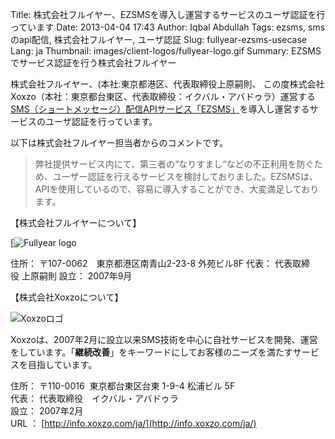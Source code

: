 Title: 株式会社フルイヤー、EZSMSを導入し運営するサービスのユーザ認証を行っています
Date: 2013-04-04 17:43
Author: Iqbal Abdullah
Tags: ezsms, smsのapi配信, 株式会社フルイヤー, ユーザ認証
Slug: fullyear-ezsms-usecase
Lang: ja
Thumbnail: images/client-logos/fullyear-logo.gif
Summary: EZSMSでサービス認証を行う株式会社フルイヤー

株式会社フルイヤー、(本社:東京都港区、代表取締役上原嗣則、
この度株式会社Xoxzo（本社：東京都台東区、代表取締役：イクバル・アバドゥラ）運営する[SMS（ショートメッセージ）配信APIサービス「EZSMS」](http://www.ezsms.biz/ja)を導入し運営するサービスのユーザ認証を行っています。

以下は株式会社フルイヤー担当者からのコメントです。

> 弊社提供サービス内にて、第三者の“なりすまし“などの不正利用を防ぐため、ユーザー認証を行えるサービスを検討しておりました。EZSMSは、APIを使用しているので、容易に導入することができ、大変満足しております。

【株式会社フルイヤーについて】

[![Fullyear logo]({filename}/images/client-logos/fullyear-logo.gif)

住所： 〒107-0062　東京都港区南青山2-23-8 外苑ビル8F
代表： 代表取締役 上原嗣則
設立： 2007年9月


【株式会社Xoxzoについて】

![Xoxzoロゴ]({filename}/images/xoxzo-logo-02.png)

Xoxzoは、2007年2月に設立以来SMS技術を中心に自社サービスを開発、運営をしています。「**継続改善**」をキーワードにしてお客様のニーズを満たすサービスを目指しています。

住所： 〒110-0016  東京都台東区台東 1-9-4 松浦ビル 5F  
代表： 代表取締役　イクバル・アバドゥラ  
設立： 2007年2月  
URL ： [http://info.xoxzo.com/ja/](http://info.xoxzo.com/ja/)

